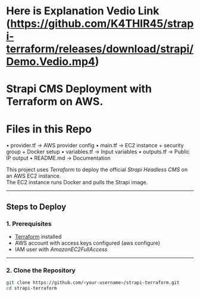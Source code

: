 # Here is Explanation Vedio Link (https://github.com/K4THIR45/strapi-terraform/releases/download/strapi/Demo.Vedio.mp4)

# Strapi CMS Deployment with Terraform on AWS.
# Files in this Repo
•	provider.tf → AWS provider config
•	main.tf → EC2 instance + security group + Docker setup
•	variables.tf → Input variables
•	outputs.tf → Public IP output
•	README.md → Documentation

This project uses *Terraform* to deploy the official *Strapi Headless CMS* on an AWS EC2 instance.  
The EC2 instance runs Docker and pulls the Strapi image.

---

## Steps to Deploy

### 1. Prerequisites
- [Terraform](https://developer.hashicorp.com/terraform/downloads) installed
- AWS account with access keys configured (aws configure)
- IAM user with *AmazonEC2FullAccess*

---

### 2. Clone the Repository
```bash
git clone https://github.com/<your-username>/strapi-terraform.git
cd strapi-terraform
